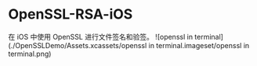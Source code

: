 # OpenSSL-RSA-iOS
在 iOS 中使用 OpenSSL 进行文件签名和验签。
![openssl in terminal](./OpenSSLDemo/Assets.xcassets/openssl in terminal.imageset/openssl in terminal.png)
